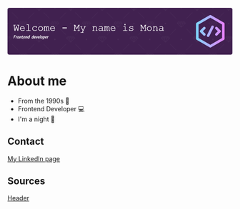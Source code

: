 ![Header](./github-header-image.png)

<!--
**Littlaa/Littlaa** is a ✨ _special_ ✨ repository because its `README.md` (this file) appears on your GitHub profile.

Here are some ideas to get you started:

- 🔭 I’m currently working on ...
- 🌱 I’m currently learning ...
- 👯 I’m looking to collaborate on ...
- 🤔 I’m looking for help with ...
- 💬 Ask me about ...
- 📫 How to reach me: ...
- 😄 Pronouns: ...
- ⚡ Fun fact: ...
-->

# About me

- From the 1990s :floppy_disk:
- Frontend Developer :computer:
- I'm a night 🦉

## Contact

[My LinkedIn page](http://www.linkedin.com/in/mona-dagsland-56ba85226)

## Sources

[Header](https://leviarista.github.io/github-profile-header-generator/)
